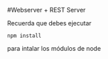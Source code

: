 #Webserver + REST Server

Recuerda que debes ejecutar
```
npm install
```

para intalar los módulos de node